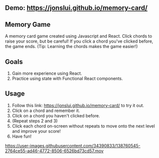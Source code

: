 ## Demo: https://jonslui.github.io/memory-card/

## Memory Game 

A memory card game created using Javascript and React. Click chords to raise your score, but be careful! If you click a chord you've clicked before, the game ends. (Tip: Learning the chords makes the game easier!)

## Goals

1. Gain more experience using React.
2. Practice using state with Functional React components.

## Usage

1. Follow this link: https://jonslui.github.io/memory-card/ to try it out.
2. Click on a chord and remember it.
3. Click on a chord you haven't clicked before.
4. (Repeat steps 2 and 3)
5. Click each chord on-screen without repeats to move onto the next level and improve your score!
6. Have fun!

https://user-images.githubusercontent.com/34390833/138760545-2764ce55-ad46-4772-8506-6526bd73cd57.mov
